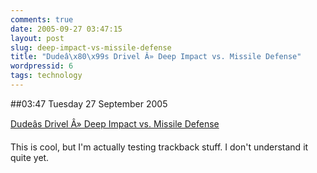 ```yaml
---
comments: true
date: 2005-09-27 03:47:15
layout: post
slug: deep-impact-vs-missile-defense
title: "Dudeâ\x80\x99s Drivel Â» Deep Impact vs. Missile Defense"
wordpressid: 6
tags: technology
---
```


##03:47 Tuesday 27 September 2005

[Dudeâs Drivel Â» Deep Impact vs. Missile Defense](http://www.dudedesign.com/blog/index.php/archives/47)

This is cool, but I'm actually testing trackback stuff.  I don't understand it quite yet.
